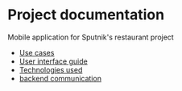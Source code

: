 # Project documentation

Mobile application for Sputnik's restaurant project

- [Use cases](use-cases.md)
- [User interface guide](ui-guide.md)
- [Technologies used](technologies.md)
- [backend communication](backend-communication.md)